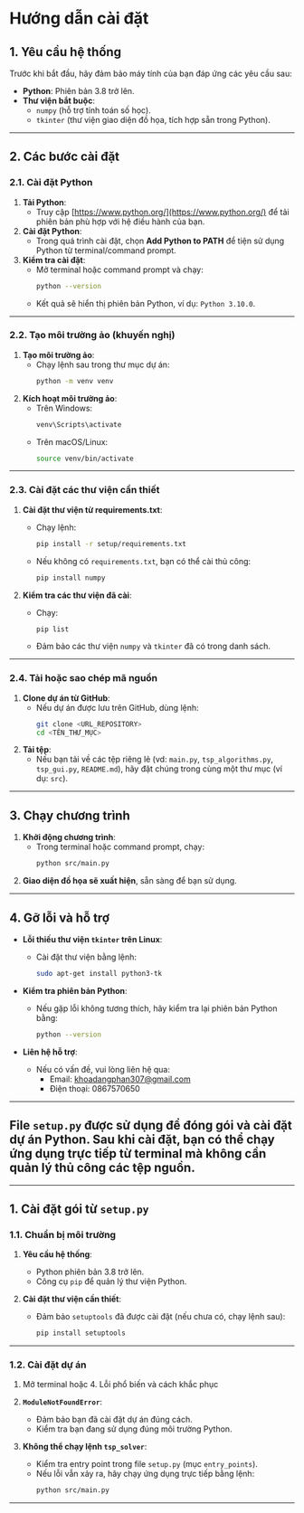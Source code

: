 # Hướng dẫn cài đặt

## 1. Yêu cầu hệ thống
Trước khi bắt đầu, hãy đảm bảo máy tính của bạn đáp ứng các yêu cầu sau:
- **Python**: Phiên bản 3.8 trở lên.
- **Thư viện bắt buộc**: 
  - `numpy` (hỗ trợ tính toán số học).
  - `tkinter` (thư viện giao diện đồ họa, tích hợp sẵn trong Python).

---

## 2. Các bước cài đặt

### 2.1. Cài đặt Python
1. **Tải Python**:
   - Truy cập [https://www.python.org/](https://www.python.org/) để tải phiên bản phù hợp với hệ điều hành của bạn.
2. **Cài đặt Python**:
   - Trong quá trình cài đặt, chọn **Add Python to PATH** để tiện sử dụng Python từ terminal/command prompt.
3. **Kiểm tra cài đặt**:
   - Mở terminal hoặc command prompt và chạy:
     ```bash
     python --version
     ```
   - Kết quả sẽ hiển thị phiên bản Python, ví dụ: `Python 3.10.0`.

---

### 2.2. Tạo môi trường ảo (khuyến nghị)
1. **Tạo môi trường ảo**:
   - Chạy lệnh sau trong thư mục dự án:
     ```bash
     python -m venv venv
     ```
2. **Kích hoạt môi trường ảo**:
   - Trên Windows:
     ```bash
     venv\Scripts\activate
     ```
   - Trên macOS/Linux:
     ```bash
     source venv/bin/activate
     ```

---

### 2.3. Cài đặt các thư viện cần thiết
1. **Cài đặt thư viện từ requirements.txt**:
   - Chạy lệnh:
     ```bash
     pip install -r setup/requirements.txt
     ```
   - Nếu không có `requirements.txt`, bạn có thể cài thủ công:
     ```bash
     pip install numpy
     ```

2. **Kiểm tra các thư viện đã cài**:
   - Chạy:
     ```bash
     pip list
     ```
   - Đảm bảo các thư viện `numpy` và `tkinter` đã có trong danh sách.

---

### 2.4. Tải hoặc sao chép mã nguồn
1. **Clone dự án từ GitHub**:
   - Nếu dự án được lưu trên GitHub, dùng lệnh:
     ```bash
     git clone <URL_REPOSITORY>
     cd <TÊN_THƯ_MỤC>
     ```
2. **Tải tệp**:
   - Nếu bạn tải về các tệp riêng lẻ (vd: `main.py`, `tsp_algorithms.py`, `tsp_gui.py`, `README.md`), hãy đặt chúng trong cùng một thư mục (ví dụ: `src`).

---

## 3. Chạy chương trình
1. **Khởi động chương trình**:
   - Trong terminal hoặc command prompt, chạy:
     ```bash
     python src/main.py
     ```
2. **Giao diện đồ họa sẽ xuất hiện**, sẵn sàng để bạn sử dụng.

---

## 4. Gỡ lỗi và hỗ trợ
- **Lỗi thiếu thư viện `tkinter` trên Linux**:
  - Cài đặt thư viện bằng lệnh:
    ```bash
    sudo apt-get install python3-tk
    ```

- **Kiểm tra phiên bản Python**:
  - Nếu gặp lỗi không tương thích, hãy kiểm tra lại phiên bản Python bằng:
    ```bash
    python --version
    ```

- **Liên hệ hỗ trợ**:
  - Nếu có vấn đề, vui lòng liên hệ qua:
    - Email: khoadangphan307@gmail.com
    - Điện thoại: 0867570650
---

## File `setup.py` được sử dụng để đóng gói và cài đặt dự án Python. Sau khi cài đặt, bạn có thể chạy ứng dụng trực tiếp từ terminal mà không cần quản lý thủ công các tệp nguồn.

---

## 1. Cài đặt gói từ `setup.py`

### 1.1. Chuẩn bị môi trường
1. **Yêu cầu hệ thống**:
   - Python phiên bản 3.8 trở lên.
   - Công cụ `pip` để quản lý thư viện Python.

2. **Cài đặt thư viện cần thiết**:
   - Đảm bảo `setuptools` đã được cài đặt (nếu chưa có, chạy lệnh sau):
     ```bash
     pip install setuptools
     ```

---

### 1.2. Cài đặt dự án
1. Mở terminal hoặc 4. Lỗi phổ biến và cách khắc phục

1. **`ModuleNotFoundError`**:
   - Đảm bảo bạn đã cài đặt dự án đúng cách.
   - Kiểm tra bạn đang sử dụng đúng môi trường Python.

2. **Không thể chạy lệnh `tsp_solver`**:
   - Kiểm tra entry point trong file `setup.py` (mục `entry_points`).
   - Nếu lỗi vẫn xảy ra, hãy chạy ứng dụng trực tiếp bằng lệnh:
     ```bash
     python src/main.py
     ```

---
